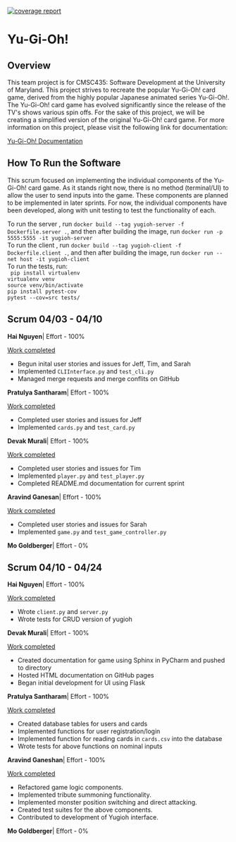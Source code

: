 [![coverage report](https://cmsc435.garrettvanhoy.com/hai265/yugioh/badges/master/coverage.svg)](https://cmsc435.garrettvanhoy.com/hai265/yugioh/commits/gitlab_badge)
# Yu-Gi-Oh!

## Overview
This team project is for CMSC435: Software Development at the University of Maryland. This project strives to recreate the popular Yu-Gi-Oh! card game, derived from the highly popular Japanese animated series Yu-Gi-Oh!. The Yu-Gi-Oh! card game has evolved significantly since the release of the TV's shows various spin offs. For the sake of this project, we will be creating a simplified version of the original Yu-Gi-Oh! card game. For more information on this project, please visit the following link for documentation:

[Yu-Gi-Oh! Documentation](https://devakmurali.github.io/yugiohwebsite/index.html)

## How To Run the Software

This scrum focused on implementing the individual components of the Yu-Gi-Oh! card game. As it stands right now, there is no method (terminal/UI) to allow the user to send inputs into the game. These components are planned to be implemented in later sprints. For now, the individual components have been developed, along with unit testing to test the functionality of each.

To run the server , run `docker build --tag yugioh-server -f Dockerfile.server .`, and then after building the image, run 
`docker run -p 5555:5555 -it yugioh-server`  
To run the client , run `docker build --tag yugioh-client -f Dockerfile.client .`, and then after building the image, run 
`docker run --net host -it yugioh-client`  
To run the tests, run:  
`
pip install virtualenv`  
`virtualenv venv`  
`source venv/bin/activate`  
`pip install pytest-cov`  
`pytest --cov=src tests/`

## Scrum 04/03 - 04/10

**Hai Nguyen**| Effort - 100%

<ins>Work completed</ins>
- Begun inital user stories and issues for Jeff, Tim, and Sarah
- Implemented `CLIInterface.py` and `test_cli.py`
- Managed merge requests and merge conflits on GitHub

**Pratulya Santharam**| Effort - 100%

<ins>Work completed</ins>
- Completed user stories and issues for Jeff
- Implemented `cards.py` and `test_card.py`

**Devak Murali**| Effort - 100%

<ins>Work completed</ins>
- Completed user stories and issues for Tim
- Implemented `player.py` and `test_player.py`
- Completed README.md documentation for current sprint

**Aravind Ganesan**| Effort - 100%

<ins>Work completed</ins>
- Completed user stories and issues for Sarah
- Implemented `game.py` and `test_game_controller.py`

**Mo Goldberger**| Effort - 0%

## Scrum 04/10 - 04/24

**Hai Nguyen**| Effort - 100%

<ins>Work completed</ins>
- Wrote `client.py` and `server.py` 
- Wrote tests for CRUD version of yugioh

**Devak Murali**| Effort - 100%

<ins>Work completed</ins>
- Created documentation for game using Sphinx in PyCharm and pushed to directory
- Hosted HTML documentation on GitHub pages
- Began initial development for UI using Flask


**Pratulya Santharam**| Effort - 100%

<ins>Work completed</ins>
- Created database tables for users and cards
- Implemented functions for user registration/login
- Implemented function for reading cards in `cards.csv` into the database
- Wrote tests for above functions on nominal inputs

**Aravind Ganeshan**| Effort - 100%

<ins>Work completed</ins>
- Refactored game logic components.
- Implemented tribute summoning functionality.
- Implemented monster position switching and direct attacking.
- Created test suites for the above components.
- Contributed to development of Yugioh interface.

**Mo Goldberger**| Effort - 0%

